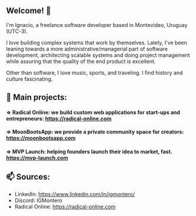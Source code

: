 ## Welcome! 👋

I'm Ignacio, a freelance software developer based in Montevideo, Uruguay (UTC-3).

I love building complex systems that work by themselves.
Lately, I've been leaning towards a more administrative/managerial part of software development, architecting scalable systems and doing project management while assuring that the quality of the end product is excellent.

Other than software, I love music, sports, and traveling. I find history and culture fascinating.

## 🎯 Main projects:

#### => Radical Online: we build custom web applications for start-ups and entrepreneurs: https://radical-online.com

#### => MoonBootsApp: we provide a private community space for creators: https://moonbootsapp.com

#### => MVP Launch: helping founders launch their idea to market, fast. https://mvp-launch.com


## 📫 Sources:

- LinkedIn: https://www.linkedin.com/in/igmontero/
- Discord: IGMontero
- Radical Online: https://radical-online.com


<!--
**IGMontero/IGMontero** is a ✨ _special_ ✨ repository because its `README.md` (this file) appears on your GitHub profile.

Here are some ideas to get you started:

- 🔭 I’m currently working on ...
- 🌱 I’m currently learning ...
- 👯 I’m looking to collaborate on ...
- 🤔 I’m looking for help with ...
- 💬 Ask me about ...
- 📫 How to reach me: ...
- 😄 Pronouns: ...
- ⚡ Fun fact: ...
-->
